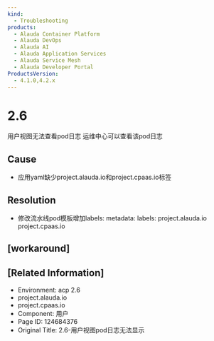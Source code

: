 ```yaml
---
kind:
  - Troubleshooting
products:
  - Alauda Container Platform
  - Alauda DevOps
  - Alauda AI
  - Alauda Application Services
  - Alauda Service Mesh
  - Alauda Developer Portal
ProductsVersion:
  - 4.1.0,4.2.x
---
```

<!-- A type of document that involves encountering a fault, diagnosing it, performing root cause analysis, and providing solutions. -->

# 2.6

用户视图无法查看pod日志 运维中心可以查看该pod日志

## Cause
- 应用yaml缺少project.alauda.io和project.cpaas.io标签

## Resolution
- 修改流水线pod模板增加labels:
metadata:
  labels:
    project.alauda.io
    project.cpaas.io

## [workaround]

## [Related Information]
- Environment: acp 2.6
- project.alauda.io
- project.cpaas.io
- Component: 用户
- Page ID: 124684376
- Original Title: 2.6-用户视图pod日志无法显示
